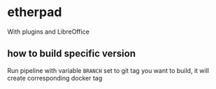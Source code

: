 # etherpad

With plugins and LibreOffice

## how to build specific version

Run pipeline with variable `BRANCH` set to git tag you want to build, it will create corresponding docker tag
